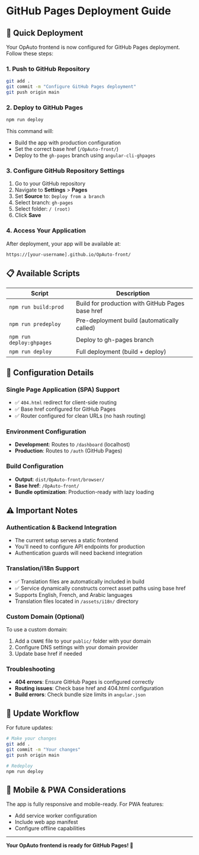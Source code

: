 # GitHub Pages Deployment Guide

## 🚀 Quick Deployment

Your OpAuto frontend is now configured for GitHub Pages deployment. Follow these steps:

### 1. Push to GitHub Repository
```bash
git add .
git commit -m "Configure GitHub Pages deployment"
git push origin main
```

### 2. Deploy to GitHub Pages
```bash
npm run deploy
```

This command will:
- Build the app with production configuration
- Set the correct base href (`/OpAuto-front/`)
- Deploy to the `gh-pages` branch using `angular-cli-ghpages`

### 3. Configure GitHub Repository Settings
1. Go to your GitHub repository
2. Navigate to **Settings** > **Pages**
3. Set **Source** to: `Deploy from a branch`
4. Select branch: `gh-pages`
5. Select folder: `/ (root)`
6. Click **Save**

### 4. Access Your Application
After deployment, your app will be available at:
```
https://[your-username].github.io/OpAuto-front/
```

## 📋 Available Scripts

| Script | Description |
|--------|-------------|
| `npm run build:prod` | Build for production with GitHub Pages base href |
| `npm run predeploy` | Pre-deployment build (automatically called) |
| `npm run deploy:ghpages` | Deploy to gh-pages branch |
| `npm run deploy` | Full deployment (build + deploy) |

## 🔧 Configuration Details

### Single Page Application (SPA) Support
- ✅ `404.html` redirect for client-side routing
- ✅ Base href configured for GitHub Pages
- ✅ Router configured for clean URLs (no hash routing)

### Environment Configuration
- **Development**: Routes to `/dashboard` (localhost)
- **Production**: Routes to `/auth` (GitHub Pages)

### Build Configuration
- **Output**: `dist/OpAuto-front/browser/`
- **Base href**: `/OpAuto-front/`
- **Bundle optimization**: Production-ready with lazy loading

## ⚠️ Important Notes

### Authentication & Backend Integration
- The current setup serves a static frontend
- You'll need to configure API endpoints for production
- Authentication guards will need backend integration

### Translation/i18n Support
- ✅ Translation files are automatically included in build
- ✅ Service dynamically constructs correct asset paths using base href
- Supports English, French, and Arabic languages
- Translation files located in `/assets/i18n/` directory

### Custom Domain (Optional)
To use a custom domain:
1. Add a `CNAME` file to your `public/` folder with your domain
2. Configure DNS settings with your domain provider
3. Update base href if needed

### Troubleshooting
- **404 errors**: Ensure GitHub Pages is configured correctly
- **Routing issues**: Check base href and 404.html configuration
- **Build errors**: Check bundle size limits in `angular.json`

## 🔄 Update Workflow

For future updates:
```bash
# Make your changes
git add .
git commit -m "Your changes"
git push origin main

# Redeploy
npm run deploy
```

## 📱 Mobile & PWA Considerations

The app is fully responsive and mobile-ready. For PWA features:
- Add service worker configuration
- Include web app manifest
- Configure offline capabilities

---

**Your OpAuto frontend is ready for GitHub Pages! 🎉**